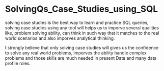 # SolvingQs_Case_Studies_using_SQL

solving case studies is the best way to learn and practice SQL queries, solving case studies using any tool will helps us to imporve several qualities like,
problem solving ability, can think in such way that it matches to the real world scenarios and also imporves analytical thinking.


I strongly believe that only solving case studies will gives us the confidence to solve any real world problems, imporves the ability handle complex problems and those skills are much needed in present
Data and many data profile roles.
